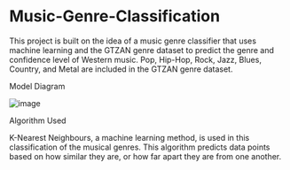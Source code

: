 # Music-Genre-Classification
This project is built on the idea of a music genre classifier that uses machine learning and the GTZAN genre dataset to predict the genre and confidence level of Western music.  Pop, Hip-Hop, Rock, Jazz, Blues, Country, and Metal are included in the GTZAN genre dataset.

Model Diagram


![image](https://github.com/Kashif002/Music-Genre-Classification/assets/83899339/46d26e32-c5b1-4e47-8fcf-62fc65041657)

Algorithm Used 


K-Nearest Neighbours, a machine learning method, is used in this classification of the musical genres. This algorithm predicts data points based on how similar they are, or how far apart they are from one another.



